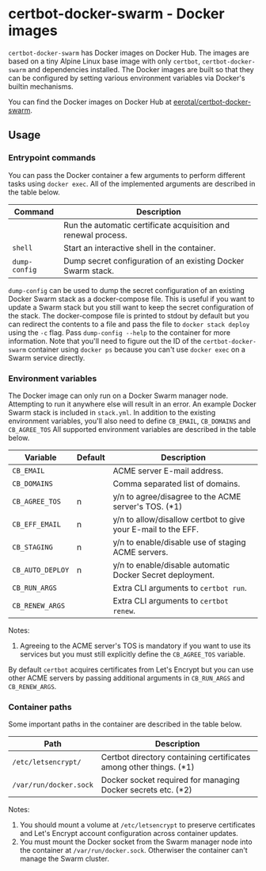 # certbot-docker-swarm - Docker images

`certbot-docker-swarm` has Docker images on Docker Hub. The images are based on
a tiny Alpine Linux base image with only `certbot`, `certbot-docker-swarm` and
dependencies installed. The Docker images are built so that they can be configured
by setting various environment variables via Docker's builtin mechanisms.

You can find the Docker images on Docker Hub at
[eerotal/certbot-docker-swarm](https://hub.docker.com/repository/docker/eerotal/certbot-docker-swarm).

## Usage

### Entrypoint commands

You can pass the Docker container a few arguments to perform different tasks
using `docker exec`. All of the implemented arguments are described in the table below.

| Command       | Description                                                    |
|---------------|----------------------------------------------------------------|
|               | Run the automatic certificate acquisition and renewal process. |
| `shell`       | Start an interactive shell in the container.                   |
| `dump-config` | Dump secret configuration of an existing Docker Swarm stack.   |

`dump-config` can be used to dump the secret configuration of an existing Docker
Swarm stack as a docker-compose file. This is useful if you want to update a
Swarm stack but you still want to keep the secret configuration of the stack. The
docker-compose file is printed to stdout by default but you can redirect the
contents to a file and pass the file to `docker stack deploy` using the `-c`
flag. Pass `dump-config --help` to the container for more information. Note that
you'll need to figure out the ID of the `certbot-docker-swarm` container using
`docker ps` because you can't use `docker exec` on a Swarm service directly.

### Environment variables

The Docker image can only run on a Docker Swarm manager node. Attempting to run it
anywhere else will result in an error. An example Docker Swarm stack is included in
`stack.yml`. In addition to the existing environment variables, you'll also need to
define `CB_EMAIL`, `CB_DOMAINS` and `CB_AGREE_TOS` All supported environment variables
are described in the table below.

| Variable           | Default | Description                                                   |
|--------------------|---------|---------------------------------------------------------------|
| `CB_EMAIL`         |         | ACME server E-mail address.                                   |
| `CB_DOMAINS`       |         | Comma separated list of domains.                              |
| `CB_AGREE_TOS`     | n       | y/n to agree/disagree to the ACME server's TOS. (*1)          |
| `CB_EFF_EMAIL`     | n       | y/n to allow/disallow certbot to give your E-mail to the EFF. |
| `CB_STAGING`       | n       | y/n to enable/disable use of staging ACME servers.            |
| `CB_AUTO_DEPLOY`   | n       | y/n to enable/disable automatic Docker Secret deployment.     |
| `CB_RUN_ARGS`      |         | Extra CLI arguments to `certbot run`.                         |
| `CB_RENEW_ARGS`    |         | Extra CLI arguments to `certbot renew`.                       |

Notes:

1. Agreeing to the ACME server's TOS is mandatory if you want to use its services
   but you must still explicitly define the `CB_AGREE_TOS` variable.

By default `certbot` acquires certificates from Let's Encrypt but you can use other
ACME servers by passing additional arguments in `CB_RUN_ARGS` and `CB_RENEW_ARGS`.

### Container paths

Some important paths in the container are described in the table below.

| Path                   | Description                                                         |
|------------------------|---------------------------------------------------------------------|
| `/etc/letsencrypt/`    | Certbot directory containing certificates among other things. (*1)  |
| `/var/run/docker.sock` | Docker socket required for managing Docker secrets etc. (*2)        |

Notes:

1. You should mount a volume at `/etc/letsencrypt` to preserve certificates and
   Let's Encrypt account configuration across container updates.
2. You must mount the Docker socket from the Swarm manager node into the container
   at `/var/run/docker.sock`. Otherwiser the container can't manage the Swarm cluster.

